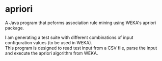 # apriori
A Java program that peforms association rule mining using WEKA's apriori package.

I am generating a test suite with different combinations of input configuration values (to be used in WEKA).  
This program is designed to read test input from a CSV file, parse the input and execute the apriori algorithm from WEKA.


